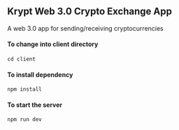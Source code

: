 ## Krypt Web 3.0 Crypto Exchange App

A web 3.0 app for sending/receiving cryptocurrencies

#### To change into client directory

```
cd client
```

#### To install dependency

```
npm install
```

#### To start the server

```
npm run dev
```
